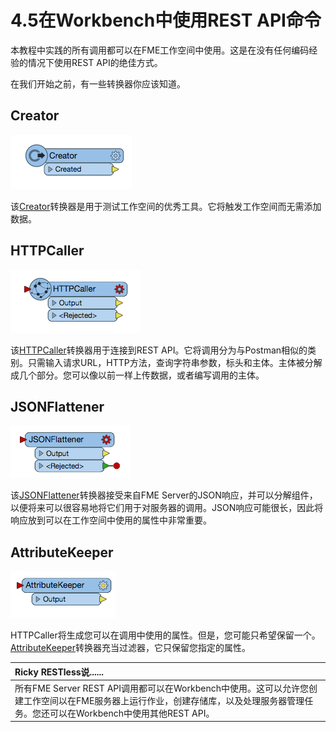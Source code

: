 # 4.5在Workbench中使用REST API命令

本教程中实践的所有调用都可以在FME工作空间中使用。这是在没有任何编码经验的情况下使用REST API的绝佳方式。

在我们开始之前，有一些转换器你应该知道。

## Creator

[![](../.gitbook/assets/image4.5.1.creator.png)](https://github.com/xuhengxx/FMETraining-1/tree/b47e2c2ddcf98cce07f6af233242f0087d2d374d/FMESERVER_RESTAPI4Workspaces/Images/image4.5.1.Creator.png)

该[Creator](https://docs.safe.com/fme/html/FME_Desktop_Documentation/FME_Transformers/Transformers/creator.htm)转换器是用于测试工作空间的优秀工具。它将触发工作空间而无需添加数据。

## HTTPCaller

[![](../.gitbook/assets/image4.5.2.httpcaller.png)](https://github.com/xuhengxx/FMETraining-1/tree/b47e2c2ddcf98cce07f6af233242f0087d2d374d/FMESERVER_RESTAPI4Workspaces/Images/image4.5.2.HTTPCaller.png)

该[HTTPCaller](https://docs.safe.com/fme/html/FME_Desktop_Documentation/FME_Transformers/Transformers/httpcaller.htm)转换器用于连接到REST API。它将调用分为与Postman相似的类别。只需输入请求URL，HTTP方法，查询字符串参数，标头和主体。主体被分解成几个部分。您可以像以前一样上传数据，或者编写调用的主体。

## JSONFlattener

[![](../.gitbook/assets/image4.5.3.jsonflattener.png)](https://github.com/xuhengxx/FMETraining-1/tree/b47e2c2ddcf98cce07f6af233242f0087d2d374d/FMESERVER_RESTAPI4Workspaces/Images/image4.5.3.JSONFlattener.png)

该[JSONFlattener](https://docs.safe.com/fme/html/FME_Desktop_Documentation/FME_Transformers/Transformers/jsonflattener.htm)转换器接受来自FME Server的JSON响应，并可以分解组件，以便将来可以很容易地将它们用于对服务器的调用。JSON响应可能很长，因此将响应放到可以在工作空间中使用的属性中非常重要。

## AttributeKeeper

[![](../.gitbook/assets/image4.5.4.attributekeeper.png)](https://github.com/xuhengxx/FMETraining-1/tree/b47e2c2ddcf98cce07f6af233242f0087d2d374d/FMESERVER_RESTAPI4Workspaces/Images/image4.5.4.AttributeKeeper.png)

HTTPCaller将生成您可以在调用中使用的属性。但是，您可能只希望保留一个。[AttributeKeeper](https://docs.safe.com/fme/html/FME_Desktop_Documentation/FME_Transformers/Transformers/attributekeeper.htm)转换器充当过滤器，它只保留您指定的属性。

|  Ricky RESTless说...... |
| :--- |
| 所有FME Server REST API调用都可以在Workbench中使用。这可以允许您创建工作空间以在FME服务器上运行作业，创建存储库，以及处理服务器管理任务。您还可以在Workbench中使用其他REST API。 |

